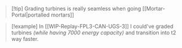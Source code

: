 >[!tip] Grading turbines is really seamless when going [[Mortar-Portal|portalled mortars]]

>[!example] 
>In [[WIP-Replay-FPL3-CAN-UGS-3]] I could've graded turbines *(while having 7000 energy capacity)* and transition into t2 way faster.